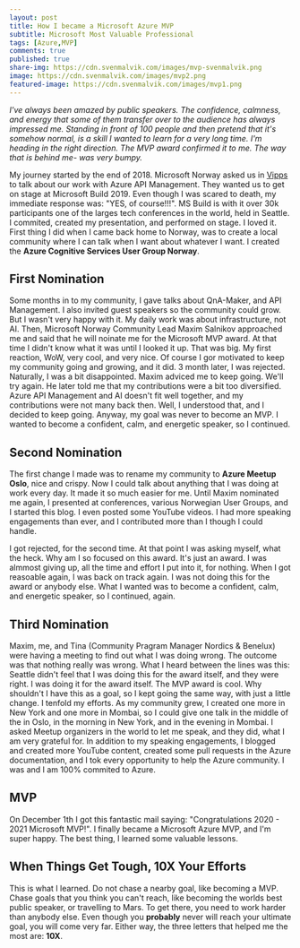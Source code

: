 ```yaml
---
layout: post
title: How I became a Microsoft Azure MVP
subtitle: Microsoft Most Valuable Professional 
tags: [Azure,MVP]
comments: true
published: true 
share-img: https://cdn.svenmalvik.com/images/mvp-svenmalvik.png
image: https://cdn.svenmalvik.com/images/mvp2.png
featured-image: https://cdn.svenmalvik.com/images/mvp1.png
---
```


*I've always been amazed by public speakers. The confidence, calmness, and energy that some of them transfer over to the audience has always impressed me. Standing in front of 100 people and then pretend that it's somehow normal, 
is a skill I wanted to learn for a very long time. I'm heading in the right direction. The MVP award confirmed it to me. The way that is behind me- was very bumpy.*

My journey started by the end of 2018. Microsoft Norway asked us in [Vipps](https://vipps.no) to talk about our work with Azure API Management. They wanted us to get on stage at Microsoft Build 2019. Even though I was scared to death, my immediate response was: "YES, of course!!!". MS Build is with it over 30k participants one of the larges tech conferences in the world, held in Seattle. I commited, created my presentation, and performed on stage. I loved it. First thing I did when I came back home to Norway, was to create a local community where I can talk when I want about whatever I want. I created the **Azure Cognitive Services User Group Norway**.  

## First Nomination
Some months in to my community, I gave talks about QnA-Maker, and API Management. I also invited guest speakers so the community could grow. But I wasn't very happy with it. My daily work was about infrastructure, not AI. Then, Microsoft Norway Community Lead Maxim Salnikov approached me and said that he will noinate me for the Microsoft MVP award. At that time I didn't know what it was until I looked it up. That was big. My first reaction, WoW, very cool, and very nice. Of course I gor motivated to keep my community going and growing, and it did. 3 month later, I was rejected. Naturally, I was a bit disappointed. Maxim adviced me to keep going. We'll try again. He later told me that my contributions were a bit too diversified. Azure API Management and AI doesn't fit well together, and my contributions were not many back then. Well, I understood that, and I decided to keep going. Anyway, my goal was never to become an MVP. I wanted to become a confident, calm, and energetic speaker, so I continued. 

## Second Nomination
The first change I made was to rename my community to **Azure Meetup Oslo**, nice and crispy. Now I could talk about anything that I was doing at work every day. It made it so much easier for me. Until Maxim nominated me again, I presented at conferences, various Norwegian User Groups, and I started this blog. I even posted some YouTube videos. I had more speaking engagements than ever, and I contributed more than I though I could handle. 

I got rejected, for the second time. At that point I was asking myself, what the heck. Why am I so focused on this award. It's just an award. I was almmost giving up, all the time and effort I put into it, for nothing. When I got reasoable again, I was back on track again. I was not doing this for the award or anybody else. What I wanted was to become a confident, calm, and energetic speaker, so I continued, again.  

## Third Nomination
Maxim, me, and Tina (Community Pragram Manager Nordics & Benelux) were having a meeting to find out what I was doing wrong. The outcome was that nothing really was wrong. What I heard between the lines was this: Seattle didn't feel that I was doing this for the award itself, and they were right. I was doing it for the award itself. The MVP award is cool. Why shouldn't I have this as a goal, so I kept going the same way, with just a little change. I tenfold my efforts. As my community grew, I created one more in New York and one more in Mombai, so I could give one talk in the middle of the in Oslo, in the morning in New York, and in the evening in Mombai. I asked Meetup organizers in the world to let me speak, and they did, what I am very grateful for. In addition to my speaking engagements, I blogged and created more YouTube content, created some pull requests in the Azure documentation, and I tok every opportunity to help the Azure community. I was and I am 100% commited to Azure.   

## MVP
On December 1th I got this fantastic mail saying: "Congratulations 2020 - 2021 Microsoft MVP!". I finally became a Microsoft Azure MVP, and I'm super happy. The best thing, I learned some valuable lessons. 

## When Things Get Tough, 10X Your Efforts 
This is what I learned. Do not chase a nearby goal, like becoming a MVP. Chase goals that you think you can't reach, like becoming the worlds best public speaker, or travelling to Mars. To get there, you need to work harder than anybody else. Even though you **probably** never will reach your ultimate goal, you will come very far. Either way, the three letters that helped me the most are: **10X**. 
